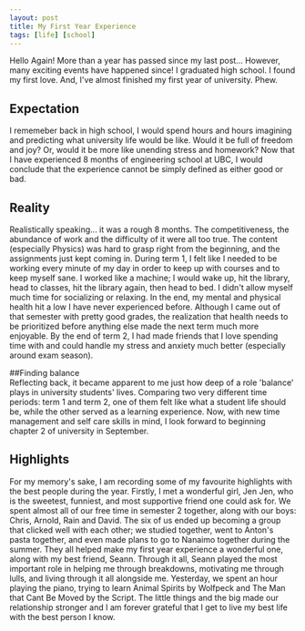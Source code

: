 ```yaml
---
layout: post
title: My First Year Experience
tags: [life] [school]
---
```


Hello Again! More than a year has passed since my last post... However, many exciting events have happened since! I graduated high school. I found my first love. And, I've almost finished my first year of university. Phew. 

## Expectation <br>
I rememeber back in high school, I would spend hours and hours imagining and predicting what university life would be like. Would it be full of freedom and joy? Or, would it be more like unending stress and homework? Now that I have experienced 8 months of engineering school at UBC, I would conclude that the experience cannot be simply defined as either good or bad. 

## Reality <br>
Realistically speaking... it was a rough 8 months. The competitiveness, the abundance of work and the difficulty of it were all too true. The content (especially Physics) was hard to grasp right from the beginning, and the assignments just kept coming in. During term 1, I felt like I needed to be working every minute of my day in order to keep up with courses and to keep myself sane. I worked like a machine; I would wake up, hit the library, head to classes, hit the library again, then head to bed. I didn't allow myself much time for socializing or relaxing. In the end, my mental and physical health hit a low I have never experienced before. Although I came out of that semester with pretty good grades, the realization that health needs to be prioritized before anything else made the next term much more enjoyable. By the end of term 2, I had made friends that I love spending time with and could handle my stress and anxiety much better (especially around exam season). 

##Finding balance <br>
Reflecting back, it became apparent to me just how deep of a role 'balance' plays in university students' lives. Comparing two very different time periods: term 1 and term 2, one of them felt like what a student life should be, while the other served as a learning experience. Now, with new time management and self care skills in mind, I look forward to beginning chapter 2 of university in September. 

## Highlights <br>
For my memory's sake, I am recording some of my favourite highlights with the best people during the year. Firstly, I met a wonderful girl, Jen Jen, who is the sweetest, funniest, and most supportive friend one could ask for. We spent almost all of our free time in semester 2 together, along with our boys: Chris, Arnold, Rain and David. The six of us ended up becoming a group that clicked well with each other; we studied together, went to Anton's pasta together, and even made plans to go to Nanaimo together during the summer. They all helped make my first year experience a wonderful one, along with my best friend, Seann. Through it all, Seann played the most important role in helping me through breakdowns, motivating me through lulls, and living through it all alongside me. Yesterday, we spent an hour playing the piano, trying to learn Animal Spirits by Wolfpeck and The Man that Cant Be Moved by the Script. The little things and the big made our relationship stronger and I am forever grateful that I get to live my best life with the best person I know. 
